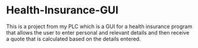 # Health-Insurance-GUI
This is a project from my PLC which is a GUI for a health insurance program that allows the user to enter personal and relevant details and then receive a quote that is calculated based on the details entered.
